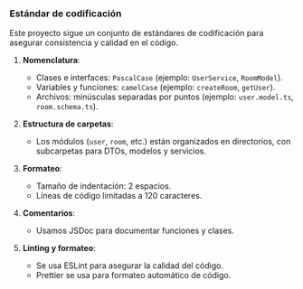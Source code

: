 ### Estándar de codificación

Este proyecto sigue un conjunto de estándares de codificación para asegurar consistencia y calidad en el código.

1. **Nomenclatura**:
   - Clases e interfaces: `PascalCase` (ejemplo: `UserService`, `RoomModel`).
   - Variables y funciones: `camelCase` (ejemplo: `createRoom`, `getUser`).
   - Archivos: minúsculas separadas por puntos (ejemplo: `user.model.ts`, `room.schema.ts`).

2. **Estructura de carpetas**:
   - Los módulos (`user`, `room`, etc.) están organizados en directorios, con subcarpetas para DTOs, modelos y servicios.

3. **Formateo**:
   - Tamaño de indentación: 2 espacios.
   - Líneas de código limitadas a 120 caracteres.

4. **Comentarios**:
   - Usamos JSDoc para documentar funciones y clases.

5. **Linting y formateo**:
   - Se usa ESLint para asegurar la calidad del código.
   - Prettier se usa para formateo automático de código.
